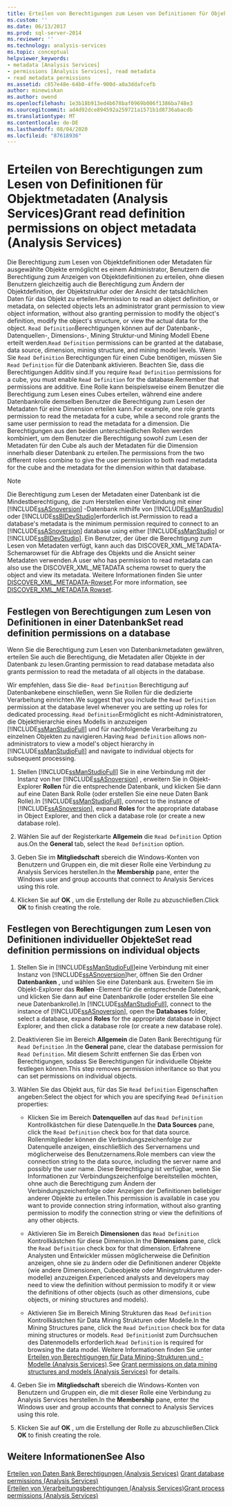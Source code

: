 ```yaml
---
title: Erteilen von Berechtigungen zum Lesen von Definitionen für Objekt Metadaten (Analysis Services) | Microsoft-Dokumentation
ms.custom: ''
ms.date: 06/13/2017
ms.prod: sql-server-2014
ms.reviewer: ''
ms.technology: analysis-services
ms.topic: conceptual
helpviewer_keywords:
- metadata [Analysis Services]
- permissions [Analysis Services], read metadata
- read metadata permissions
ms.assetid: c857e48e-64b0-4ffe-900d-a0a3ddafcefb
author: minewiskan
ms.author: owend
ms.openlocfilehash: 1e3b18b913ed4b678baf0969b006f1386ba748e3
ms.sourcegitcommit: ad4d92dce894592a259721a1571b1d8736abacdb
ms.translationtype: MT
ms.contentlocale: de-DE
ms.lasthandoff: 08/04/2020
ms.locfileid: "87618936"
---
```

# <a name="grant-read-definition-permissions-on-object-metadata-analysis-services"></a><span data-ttu-id="304d7-102">Erteilen von Berechtigungen zum Lesen von Definitionen für Objektmetadaten (Analysis Services)</span><span class="sxs-lookup"><span data-stu-id="304d7-102">Grant read definition permissions on object metadata (Analysis Services)</span></span>
  <span data-ttu-id="304d7-103">Die Berechtigung zum Lesen von Objektdefinitionen oder Metadaten für ausgewählte Objekte ermöglicht es einem Administrator, Benutzern die Berechtigung zum Anzeigen von Objektdefinitionen zu erteilen, ohne diesen Benutzern gleichzeitig auch die Berechtigung zum Ändern der Objektdefinition, der Objektstruktur oder der Ansicht der tatsächlichen Daten für das Objekt zu erteilen.</span><span class="sxs-lookup"><span data-stu-id="304d7-103">Permission to read an object definition, or metadata, on selected objects lets an administrator grant permission to view object information, without also granting permission to modify the object's definition, modify the object's structure, or view the actual data for the object.</span></span> <span data-ttu-id="304d7-104">`Read Definition`Berechtigungen können auf der Datenbank-, Datenquellen-, Dimensions-, Mining Struktur-und Mining Modell Ebene erteilt werden.</span><span class="sxs-lookup"><span data-stu-id="304d7-104">`Read Definition` permissions can be granted at the database, data source, dimension, mining structure, and mining model levels.</span></span> <span data-ttu-id="304d7-105">Wenn Sie `Read Definition` Berechtigungen für einen Cube benötigen, müssen Sie `Read Definition` für die Datenbank aktivieren. Beachten Sie, dass die Berechtigungen Additiv sind.</span><span class="sxs-lookup"><span data-stu-id="304d7-105">If you require `Read Definition` permissions for a cube, you must enable `Read Definition` for the database.Remember that permissions are additive.</span></span> <span data-ttu-id="304d7-106">Eine Rolle kann beispielsweise einem Benutzer die Berechtigung zum Lesen eines Cubes erteilen, während eine andere Datenbankrolle demselben Benutzer die Berechtigung zum Lesen der Metadaten für eine Dimension erteilen kann.</span><span class="sxs-lookup"><span data-stu-id="304d7-106">For example, one role grants permission to read the metadata for a cube, while a second role grants the same user permission to read the metadata for a dimension.</span></span> <span data-ttu-id="304d7-107">Die Berechtigungen aus den beiden unterschiedlichen Rollen werden kombiniert, um dem Benutzer die Berechtigung sowohl zum Lesen der Metadaten für den Cube als auch der Metadaten für die Dimension innerhalb dieser Datenbank zu erteilen.</span><span class="sxs-lookup"><span data-stu-id="304d7-107">The permissions from the two different roles combine to give the user permission to both read metadata for the cube and the metadata for the dimension within that database.</span></span>  
  
> [!NOTE]  
>  <span data-ttu-id="304d7-108">Die Berechtigung zum Lesen der Metadaten einer Datenbank ist die Mindestberechtigung, die zum Herstellen einer Verbindung mit einer [!INCLUDE[ssASnoversion](../../includes/ssasnoversion-md.md)] -Datenbank mithilfe von [!INCLUDE[ssManStudio](../../includes/ssmanstudio-md.md)] oder [!INCLUDE[ssBIDevStudio](../../includes/ssbidevstudio-md.md)]erforderlich ist.</span><span class="sxs-lookup"><span data-stu-id="304d7-108">Permission to read a database's metadata is the minimum permission required to connect to an [!INCLUDE[ssASnoversion](../../includes/ssasnoversion-md.md)] database using either [!INCLUDE[ssManStudio](../../includes/ssmanstudio-md.md)] or [!INCLUDE[ssBIDevStudio](../../includes/ssbidevstudio-md.md)].</span></span> <span data-ttu-id="304d7-109">Ein Benutzer, der über die Berechtigung zum Lesen von Metadaten verfügt, kann auch das DISCOVER_XML_METADATA-Schemarowset für die Abfrage des Objekts und die Ansicht seiner Metadaten verwenden.</span><span class="sxs-lookup"><span data-stu-id="304d7-109">A user who has permission to read metadata can also use the DISCOVER_XML_METADATA schema rowset to query the object and view its metadata.</span></span> <span data-ttu-id="304d7-110">Weitere Informationen finden Sie unter [DISCOVER_XML_METADATA-Rowset](https://docs.microsoft.com/bi-reference/schema-rowsets/xml/discover-xml-metadata-rowset).</span><span class="sxs-lookup"><span data-stu-id="304d7-110">For more information, see [DISCOVER_XML_METADATA Rowset](https://docs.microsoft.com/bi-reference/schema-rowsets/xml/discover-xml-metadata-rowset).</span></span>  
  
## <a name="set-read-definition-permissions-on-a-database"></a><span data-ttu-id="304d7-111">Festlegen von Berechtigungen zum Lesen von Definitionen in einer Datenbank</span><span class="sxs-lookup"><span data-stu-id="304d7-111">Set read definition permissions on a database</span></span>  
 <span data-ttu-id="304d7-112">Wenn Sie die Berechtigung zum Lesen von Datenbankmetadaten gewähren, erteilen Sie auch die Berechtigung, die Metadaten aller Objekte in der Datenbank zu lesen.</span><span class="sxs-lookup"><span data-stu-id="304d7-112">Granting permission to read database metadata also grants permission to read the metadata of all objects in the database.</span></span>  
  
 <span data-ttu-id="304d7-113">Wir empfehlen, dass Sie die- `Read Definition` Berechtigung auf Datenbankebene einschließen, wenn Sie Rollen für die dedizierte Verarbeitung einrichten.</span><span class="sxs-lookup"><span data-stu-id="304d7-113">We suggest that you include the `Read Definition` permission at the database level whenever you are setting up roles for dedicated processing.</span></span> <span data-ttu-id="304d7-114">`Read Definition`Ermöglicht es nicht-Administratoren, die Objekthierarchie eines Modells in anzuzeigen [!INCLUDE[ssManStudioFull](../../includes/ssmanstudiofull-md.md)] und für nachfolgende Verarbeitung zu einzelnen Objekten zu navigieren.</span><span class="sxs-lookup"><span data-stu-id="304d7-114">Having `Read Definition` allows non-administrators to view a model's object hierarchy in [!INCLUDE[ssManStudioFull](../../includes/ssmanstudiofull-md.md)] and navigate to individual objects for subsequent processing.</span></span>  
  
1.  <span data-ttu-id="304d7-115">Stellen [!INCLUDE[ssManStudioFull](../../includes/ssmanstudiofull-md.md)] Sie in eine Verbindung mit der Instanz von her [!INCLUDE[ssASnoversion](../../includes/ssasnoversion-md.md)] , erweitern Sie in Objekt-Explorer **Rollen** für die entsprechende Datenbank, und klicken Sie dann auf eine Daten Bank Rolle (oder erstellen Sie eine neue Daten Bank Rolle).</span><span class="sxs-lookup"><span data-stu-id="304d7-115">In [!INCLUDE[ssManStudioFull](../../includes/ssmanstudiofull-md.md)], connect to the instance of [!INCLUDE[ssASnoversion](../../includes/ssasnoversion-md.md)], expand **Roles** for the appropriate database in Object Explorer, and then click a database role (or create a new database role).</span></span>  
  
2.  <span data-ttu-id="304d7-116">Wählen Sie auf der Registerkarte **Allgemein** die `Read Definition` Option aus.</span><span class="sxs-lookup"><span data-stu-id="304d7-116">On the **General** tab, select the `Read Definition` option.</span></span>  
  
3.  <span data-ttu-id="304d7-117">Geben Sie im **Mitgliedschaft** sbereich die Windows-Konten von Benutzern und Gruppen ein, die mit dieser Rolle eine Verbindung zu Analysis Services herstellen.</span><span class="sxs-lookup"><span data-stu-id="304d7-117">In the **Membership** pane, enter the Windows user and group accounts that connect to Analysis Services using this role.</span></span>  
  
4.  <span data-ttu-id="304d7-118">Klicken Sie auf **OK** , um die Erstellung der Rolle zu abzuschließen.</span><span class="sxs-lookup"><span data-stu-id="304d7-118">Click **OK** to finish creating the role.</span></span>  
  
## <a name="set-read-definition-permissions-on-individual-objects"></a><span data-ttu-id="304d7-119">Festlegen von Berechtigungen zum Lesen von Definitionen individueller Objekte</span><span class="sxs-lookup"><span data-stu-id="304d7-119">Set read definition permissions on individual objects</span></span>  
  
1.  <span data-ttu-id="304d7-120">Stellen Sie in [!INCLUDE[ssManStudioFull](../../includes/ssmanstudiofull-md.md)]eine Verbindung mit einer Instanz von [!INCLUDE[ssASnoversion](../../includes/ssasnoversion-md.md)]her, öffnen Sie den Ordner **Datenbanken** , und wählen Sie eine Datenbank aus. Erweitern Sie im Objekt-Explorer das **Rollen** -Element für die entsprechende Datenbank, und klicken Sie dann auf eine Datenbankrolle (oder erstellen Sie eine neue Datenbankrolle).</span><span class="sxs-lookup"><span data-stu-id="304d7-120">In [!INCLUDE[ssManStudioFull](../../includes/ssmanstudiofull-md.md)], connect to the instance of [!INCLUDE[ssASnoversion](../../includes/ssasnoversion-md.md)], open the **Databases** folder, select a database, expand **Roles** for the appropriate database in Object Explorer, and then click a database role (or create a new database role).</span></span>  
  
2.  <span data-ttu-id="304d7-121">Deaktivieren Sie im Bereich **Allgemein** die Daten Bank Berechtigung für `Read Definition` .</span><span class="sxs-lookup"><span data-stu-id="304d7-121">In the **General** pane, clear the database permission for `Read Definition`.</span></span> <span data-ttu-id="304d7-122">Mit diesem Schritt entfernen Sie das Erben von Berechtigungen, sodass Sie Berechtigungen für individuelle Objekte festlegen können.</span><span class="sxs-lookup"><span data-stu-id="304d7-122">This step removes permission inheritance so that you can set permissions on individual objects.</span></span>  
  
3.  <span data-ttu-id="304d7-123">Wählen Sie das Objekt aus, für das Sie `Read Definition` Eigenschaften angeben:</span><span class="sxs-lookup"><span data-stu-id="304d7-123">Select the object for which you are specifying `Read Definition` properties:</span></span>  
  
    -   <span data-ttu-id="304d7-124">Klicken Sie im Bereich **Datenquellen** auf das `Read Definition` Kontrollkästchen für diese Datenquelle.</span><span class="sxs-lookup"><span data-stu-id="304d7-124">In the **Data Sources** pane, click the `Read Definition` check box for that data source.</span></span> <span data-ttu-id="304d7-125">Rollenmitglieder können die Verbindungszeichenfolge zur Datenquelle anzeigen, einschließlich des Servernamens und möglicherweise des Benutzernamens.</span><span class="sxs-lookup"><span data-stu-id="304d7-125">Role members can view the connection string to the data source, including the server name and possibly the user name.</span></span> <span data-ttu-id="304d7-126">Diese Berechtigung ist verfügbar, wenn Sie Informationen zur Verbindungszeichenfolge bereitstellen möchten, ohne auch die Berechtigung zum Ändern der Verbindungszeichenfolge oder Anzeigen der Definitionen beliebiger anderer Objekte zu erteilen.</span><span class="sxs-lookup"><span data-stu-id="304d7-126">This permission is available in case you want to provide connection string information, without also granting permission to modify the connection string or view the definitions of any other objects.</span></span>  
  
    -   <span data-ttu-id="304d7-127">Aktivieren Sie im Bereich **Dimensionen** das `Read Definition` Kontrollkästchen für diese Dimension.</span><span class="sxs-lookup"><span data-stu-id="304d7-127">In the **Dimensions** pane, click the `Read Definition` check box for that dimension.</span></span> <span data-ttu-id="304d7-128">Erfahrene Analysten und Entwickler müssen möglicherweise die Definition anzeigen, ohne sie zu ändern oder die Definitionen anderer Objekte (wie andere Dimensionen, Cubeobjekte oder Miningstrukturen oder-modelle) anzuzeigen.</span><span class="sxs-lookup"><span data-stu-id="304d7-128">Experienced analysts and developers may need to view the definition without permission to modify it or view the definitions of other objects (such as other dimensions, cube objects, or mining structures and models).</span></span>  
  
    -   <span data-ttu-id="304d7-129">Aktivieren Sie im Bereich Mining Strukturen das `Read Definition` Kontrollkästchen für Data Mining Strukturen oder Modelle.</span><span class="sxs-lookup"><span data-stu-id="304d7-129">In the Mining Structures pane, click the `Read Definition` check box for data mining structures or models.</span></span> <span data-ttu-id="304d7-130">`Read Definition`ist zum Durchsuchen des Datenmodells erforderlich.</span><span class="sxs-lookup"><span data-stu-id="304d7-130">`Read Definition` is required for browsing the data model.</span></span> <span data-ttu-id="304d7-131">Weitere Informationen finden Sie unter [Erteilen von Berechtigungen für Data Mining-Strukturen und -Modelle &#40;Analysis Services&#41;](grant-permissions-on-data-mining-structures-and-models-analysis-services.md).</span><span class="sxs-lookup"><span data-stu-id="304d7-131">See [Grant permissions on data mining structures and models &#40;Analysis Services&#41;](grant-permissions-on-data-mining-structures-and-models-analysis-services.md) for details.</span></span>  
  
4.  <span data-ttu-id="304d7-132">Geben Sie im **Mitgliedschaft** sbereich die Windows-Konten von Benutzern und Gruppen ein, die mit dieser Rolle eine Verbindung zu Analysis Services herstellen.</span><span class="sxs-lookup"><span data-stu-id="304d7-132">In the **Membership** pane, enter the Windows user and group accounts that connect to Analysis Services using this role.</span></span>  
  
5.  <span data-ttu-id="304d7-133">Klicken Sie auf **OK** , um die Erstellung der Rolle zu abzuschließen.</span><span class="sxs-lookup"><span data-stu-id="304d7-133">Click **OK** to finish creating the role.</span></span>  
  
## <a name="see-also"></a><span data-ttu-id="304d7-134">Weitere Informationen</span><span class="sxs-lookup"><span data-stu-id="304d7-134">See Also</span></span>  
 <span data-ttu-id="304d7-135">[Erteilen von Daten Bank Berechtigungen &#40;Analysis Services&#41;](grant-database-permissions-analysis-services.md) </span><span class="sxs-lookup"><span data-stu-id="304d7-135">[Grant database permissions &#40;Analysis Services&#41;](grant-database-permissions-analysis-services.md) </span></span>  
 [<span data-ttu-id="304d7-136">Erteilen von Verarbeitungsberechtigungen &#40;Analysis Services&#41;</span><span class="sxs-lookup"><span data-stu-id="304d7-136">Grant process permissions &#40;Analysis Services&#41;</span></span>](grant-process-permissions-analysis-services.md)  
  
  
